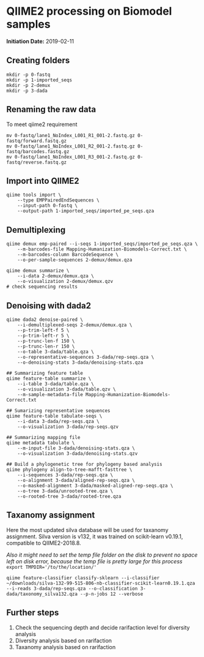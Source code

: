 # QIIME2 processing on Biomodel samples
**Initiation Date:** 2019-02-11

## Creating folders
```
mkdir -p 0-fastq
mkdir -p 1-imported_seqs
mkdir -p 2-demux
mkdir -p 3-dada

```

## Renaming the raw data
To meet qiime2 requirement
```
mv 0-fastq/lane1_NoIndex_L001_R1_001-2.fastq.gz 0-fastq/forward.fastq.gz
mv 0-fastq/lane1_NoIndex_L001_R2_001-2.fastq.gz 0-fastq/barcodes.fastq.gz
mv 0-fastq/lane1_NoIndex_L001_R3_001-2.fastq.gz 0-fastq/reverse.fastq.gz
```

## Import into QIIME2
```
qiime tools import \
    --type EMPPairedEndSequences \
    --input-path 0-fastq \
    --output-path 1-imported_seqs/imported_pe_seqs.qza
```

## Demultiplexing
```
qiime demux emp-paired --i-seqs 1-imported_seqs/imported_pe_seqs.qza \
    --m-barcodes-file Mapping-Humanization-Biomodels-Correct.txt \
    --m-barcodes-column BarcodeSequence \
    --o-per-sample-sequences 2-demux/demux.qza

qiime demux summarize \
    --i-data 2-demux/demux.qza \
    --o-visualization 2-demux/demux.qzv
# check sequencing results
```

## Denoising with dada2
```
qiime dada2 denoise-paired \
    --i-demultiplexed-seqs 2-demux/demux.qza \
    --p-trim-left-f 5 \
    --p-trim-left-r 5 \
    --p-trunc-len-f 150 \
    --p-trunc-len-r 150 \
    --o-table 3-dada/table.qza \
    --o-representative-sequences 3-dada/rep-seqs.qza \
    --o-denoising-stats 3-dada/denoising-stats.qza

## Summarizing feature table
qiime feature-table summarize \
    --i-table 3-dada/table.qza \
    --o-visualization 3-dada/table.qzv \
    --m-sample-metadata-file Mapping-Humanization-Biomodels-Correct.txt

## Sumarizing representative sequences
qiime feature-table tabulate-seqs \
    --i-data 3-dada/rep-seqs.qza \
    --o-visualization 3-dada/rep-seqs.qzv

## Summarizing mapping file
qiime metadata tabulate \
	--m-input-file 3-dada/denoising-stats.qza \
	--o-visualization 3-dada/denoising-stats.qzv

## Build a phylogenetic tree for phylogeny based analysis
qiime phylogeny align-to-tree-mafft-fasttree \
    --i-sequences 3-dada/rep-seqs.qza \
    --o-alignment 3-dada/aligned-rep-seqs.qza \
    --o-masked-alignment 3-dada/masked-aligned-rep-seqs.qza \
    --o-tree 3-dada/unrooted-tree.qza \
    --o-rooted-tree 3-dada/rooted-tree.qza
```

## Taxanomy assignment

Here the most updated silva database will be used for taxanomy assignment. Silva version is v132, it was trained on scikit-learn v0.19.1, compatible to QIIME2-2018.8.

*Also it might need to set the temp file folder on the disk to prevent no space left on disk error, because the temp file is pretty large for this process* `export TMPDIR='/to/the/location/'`

```
qiime feature-classifier classify-sklearn --i-classifier ~/downloads/silva-132-99-515-806-nb-classifier-scikit-learn0.19.1.qza --i-reads 3-dada/rep-seqs.qza --o-classification 3-dada/taxonomy_silva132.qza --p-n-jobs 12 --verbose
```

## Further steps
1. Check the sequencing depth and decide rarifaction level for diversity analysis
2. Diversity analysis based on rarifaction
3. Taxanomy analysis based on rarifaction
